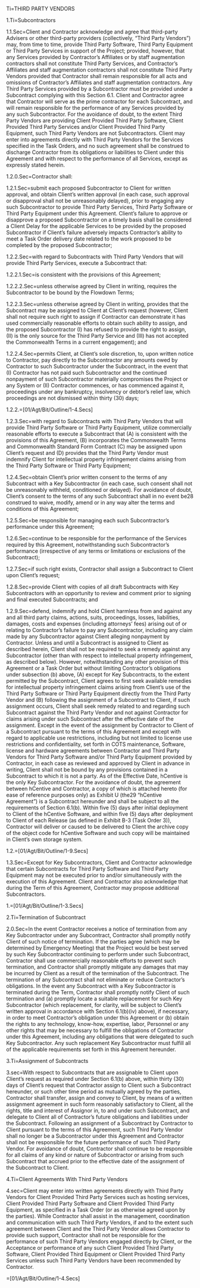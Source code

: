 Ti=THIRD PARTY VENDORS

1.Ti=Subcontractors

1.1.Sec=Client and Contractor acknowledge and agree that third-party Advisers or other third-party providers (collectively, “Third Party Vendors”) may, from time to time, provide Third Party Software, Third Party Equipment or Third Party Services in support of the Project; provided, however, that any Services provided by Contractor’s Affiliates or by staff augmentation contractors shall not constitute Third Party Services, and Contractor’s Affiliates and staff augmentation contractors shall not constitute Third Party Vendors provided that Contractor shall remain responsible for all acts and omissions of Contractor’s Affiliates and staff augmentation contractors. Any Third Party Services provided by a Subcontractor must be provided under a Subcontract complying with this Section 6.1. Client and Contractor agree that Contractor will serve as the prime contractor for each Subcontract, and will remain responsible for the performance of any Services provided by any such Subcontractor. For the avoidance of doubt, to the extent Third Party Vendors are providing Client Provided Third Party Software, Client Provided Third Party Services and/or Client Provided Third Party Equipment, such Third Party Vendors are not Subcontractors. Client may enter into agreements directly with Third Party Vendors for the Services specified in the Task Orders, and no such agreement shall be construed to discharge Contractor from its obligations or liabilities to Client under this Agreement and with respect to the performance of all Services, except as expressly stated herein.

1.2.0.Sec=Contractor shall:

1.2.1.Sec=submit each proposed Subcontractor to Client for written approval, and obtain Client’s written approval (in each case, such approval or disapproval shall not be unreasonably delayed), prior to engaging any such Subcontractor to provide Third Party Services, Third Party Software or Third Party Equipment under this Agreement. Client’s failure to approve or disapprove a proposed Subcontractor on a timely basis shall be considered a Client Delay for the applicable Services to be provided by the proposed Subcontractor if Client’s failure adversely impacts Contractor’s ability to meet a Task Order delivery date related to the work proposed to be completed by the proposed Subcontractor;

1.2.2.Sec=with regard to Subcontracts with Third Party Vendors that will provide Third Party Services, execute a Subcontract that:

1.2.2.1.Sec=is consistent with the provisions of this Agreement;

1.2.2.2.Sec=unless otherwise agreed by Client in writing, requires the Subcontractor to be bound by the Flowdown Terms;

1.2.2.3.Sec=unless otherwise agreed by Client in writing, provides that the Subcontract may be assigned to Client at Client’s request (however, Client shall not require such right to assign if Contractor can demonstrate it has used commercially reasonable efforts to obtain such ability to assign, and the proposed Subcontractor (I) has refused to provide the right to assign, (II) is the only source for the Third Party Service and (III) has not accepted the Commonwealth Terms in a current engagement); and

1.2.2.4.Sec=permits Client, at Client’s sole discretion, to, upon written notice to Contractor, pay directly to the Subcontractor any amounts owed by Contractor to such Subcontractor under the Subcontract, in the event that (I) Contractor has not paid such Subcontractor and the continued nonpayment of such Subcontractor materially compromises the Project or any System or (II) Contractor commences, or has commenced against it, proceedings under any bankruptcy, insolvency or debtor’s relief law, which proceedings are not dismissed within thirty (30) days;

1.2.2.=[01/Agt/Bit/Outline/1-4.Secs]

1.2.3.Sec=with regard to Subcontracts with Third Party Vendors that will provide Third Party Software or Third Party Equipment, utilize commercially reasonable efforts to execute a Subcontract that (A) is consistent with the provisions of this Agreement, (B) incorporates the Commonwealth Terms and Commonwealth Standard Form Contract (C) may be assigned upon Client’s request and (D) provides that the Third Party Vendor must indemnify Client for intellectual property infringement claims arising from the Third Party Software or Third Party Equipment;

1.2.4.Sec=obtain Client’s prior written consent to the terms of any Subcontract with a Key Subcontractor (in each case, such consent shall not be unreasonably withheld, conditioned or delayed). For avoidance of doubt, Client’s consent to the terms of any such Subcontract shall in no event be28 construed to waive, modify, amend or in any way alter the terms and conditions of this Agreement;

1.2.5.Sec=be responsible for managing each such Subcontractor’s performance under this Agreement;

1.2.6.Sec=continue to be responsible for the performance of the Services required by this Agreement, notwithstanding such Subcontractor’s performance (irrespective of any terms or limitations or exclusions of the Subcontract);

1.2.7.Sec=if such right exists, Contractor shall assign a Subcontract to Client upon Client’s request;

1.2.8.Sec=provide Client with copies of all draft Subcontracts with Key Subcontractors with an opportunity to review and comment prior to signing and final executed Subcontracts; and

1.2.9.Sec=defend, indemnify and hold Client harmless from and against any and all third party claims, actions, suits, proceedings, losses, liabilities, damages, costs and expenses (including attorneys’ fees) arising out of or relating to Contractor’s failure to pay any Subcontractor, including any claim made by any Subcontractor against Client alleging nonpayment by Contractor. Unless and until a Subcontract is assigned to Client as described herein, Client shall not be required to seek a remedy against any Subcontractor (other than with respect to intellectual property infringement, as described below). However, notwithstanding any other provision of this Agreement or a Task Order but without limiting Contractor’s obligations under subsection (b) above, (A) except for Key Subcontracts, to the extent permitted by the Subcontract, Client agrees to first seek available remedies for intellectual property infringement claims arising from Client’s use of the Third Party Software or Third Party Equipment directly from the Third Party Vendor and (B) following the assignment of a Subcontract to Client, if such assignment occurs, Client shall seek remedy related to and regarding such Subcontract against the Third Party Vendor and not against Contractor for claims arising under such Subcontract after the effective date of the assignment. Except in the event of the assignment by Contractor to Client of a Subcontract pursuant to the terms of this Agreement and except with regard to applicable use restrictions, including but not limited to license use restrictions and confidentiality, set forth in COTS maintenance, Software, license and hardware agreements between Contractor and Third Party Vendors for Third Party Software and/or Third Party Equipment provided by Contractor, in each case as reviewed and approved by Client in advance in writing, Client shall not be bound by any provisions contained in a Subcontract to which it is not a party. As of the Effective Date, hCentive is the only Key Subcontractor. For the avoidance of doubt, the agreement between hCentive and Contractor, a copy of which is attached hereto (for ease of reference purposes only) as Exhibit U (the29 “hCentive Agreement”) is a Subcontract hereunder and shall be subject to all the requirements of Section 6.1(b). Within five (5) days after initial deployment to Client of the hCentive Software, and within five (5) days after deployment to Client of each Release (as defined in Exhibit B-3 (Task Order 3)), Contractor will deliver or caused to be delivered to Client the archive copy of the object code for hCentive Software and such copy will be maintained in Client’s own storage system.

1.2.=[01/Agt/Bit/Outline/1-9.Secs]

1.3.Sec=Except for Key Subcontractors, Client and Contractor acknowledge that certain Subcontracts for Third Party Software and Third Party Equipment may not be executed prior to and/or simultaneously with the execution of this Agreement. Client and Contractor also acknowledge that during the Term of this Agreement, Contractor may propose additional Subcontractors. 

1.=[01/Agt/Bit/Outline/1-3.Secs]

2.Ti=Termination of Subcontract

2.0.Sec=In the event Contractor receives a notice of termination from any Key Subcontractor under any Subcontract, Contractor shall promptly notify Client of such notice of termination. If the parties agree (which may be determined by Emergency Meeting) that the Project would be best served by such Key Subcontractor continuing to perform under such Subcontract, Contractor shall use commercially reasonable efforts to prevent such termination, and Contractor shall promptly mitigate any damages that may be incurred by Client as a result of the termination of the Subcontract. The termination of any Subcontract shall not eliminate or reduce Contractor’s obligations. In the event any Subcontract with a Key Subcontractor is terminated during the Term, Contractor shall promptly notify Client of such termination and (a) promptly locate a suitable replacement for such Key Subcontractor (which replacement, for clarity, will be subject to Client’s written approval in accordance with Section 6.1(b)(iv) above), if necessary, in order to meet Contractor’s obligation under this Agreement or (b) obtain the rights to any technology, know-how, expertise, labor, Personnel or any other rights that may be necessary to fulfill the obligations of Contractor under this Agreement, including any obligations that were delegated to such Key Subcontractor. Any such replacement Key Subcontractor must fulfill all of the applicable requirements set forth in this Agreement hereunder. 

3.Ti=Assignment of Subcontracts

3.sec=With respect to Subcontracts that are assignable to Client upon Client’s request as required under Section 6.1(b) above, within thirty (30) days of Client’s request that Contractor assign to Client such a Subcontract hereunder, or such other time period as mutually agreed by the parties, Contractor shall transfer, assign and convey to Client, by means of a written assignment agreement in such form reasonably satisfactory to Client, all the rights, title and interest of Assignor in, to and under such Subcontract, and delegate to Client all of Contractor’s future obligations and liabilities under the Subcontract. Following an assignment of a Subcontract by Contractor to Client pursuant to the terms of this Agreement, such Third Party Vendor shall no longer be a Subcontractor under this Agreement and Contractor shall not be responsible for the future performance of such Third Party Vendor. For avoidance of doubt, Contractor shall continue to be responsible for all claims of any kind or nature of Subcontractor or arising from such Subcontract that accrued prior to the effective date of the assignment of the Subcontract to Client.

4.Ti=Client Agreements With Third Party Vendors

4.sec=Client may enter into written agreements directly with Third Party Vendors for Client Provided Third Party Services such as hosting services, Client Provided Third Party Software and Client Provided Third Party Equipment, as specified in a Task Order (or as otherwise agreed upon by the parties). While Contractor shall assist in the management, coordination and communication with such Third Party Vendors, if and to the extent such agreement between Client and the Third Party Vendor allows Contractor to provide such support, Contractor shall not be responsible for the performance of such Third Party Vendors engaged directly by Client, or the Acceptance or performance of any such Client Provided Third Party Software, Client Provided Third Equipment or Client Provided Third Party Services unless such Third Party Vendors have been recommended by Contractor. 

=[01/Agt/Bit/Outline/1-4.Secs]
